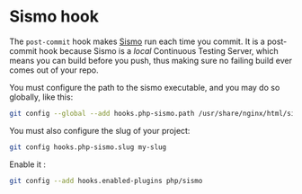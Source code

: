 # Sismo hook

The `post-commit` hook makes [Sismo][1] run each time you commit. It is a post-commit
hook because Sismo is a *local* Continuous Testing Server, which means you can
build before you push, thus making sure no failing build ever comes out of your
repo.

You must configure the path to the sismo executable, and you may do so globally,
like this:

```sh
git config --global --add hooks.php-sismo.path /usr/share/nginx/html/sismo.php
```

You must also configure the slug of your project:

```sh
git config hooks.php-sismo.slug my-slug
```

Enable it :

```sh
git config --add hooks.enabled-plugins php/sismo
```

[1]: http://sismo.sensiolabs.org/ "A local Continuous Testing Server"
